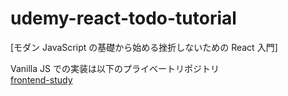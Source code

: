 # udemy-react-todo-tutorial

[モダン JavaScript の基礎から始める挫折しないための React 入門]

Vanilla JS での実装は以下のプライベートリポジトリ</br>
[frontend-study]

<!-- links -->

[モダンjavascriptの基礎から始める挫折しないためのreact入門]: https://www.udemy.com/course/modern_javascipt_react_beginner/
[frontend-study]: https://github.com/pmcmember/frontend-study
